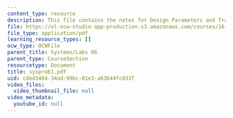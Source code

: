 ```yaml
---
content_type: resource
description: This file contains the notes for Design Parameters and Tradeoffs.
file: https://ol-ocw-studio-app-production.s3.amazonaws.com/courses/16-01-unified-engineering-i-ii-iii-iv-fall-2005-spring-2006/cded348434ad99bc81e3a63644fc033f_sysprob1.pdf
file_type: application/pdf
learning_resource_types: []
ocw_type: OCWFile
parent_title: Systems/Labs 06
parent_type: CourseSection
resourcetype: Document
title: sysprob1.pdf
uid: cded3484-34ad-99bc-81e3-a63644fc033f
video_files:
  video_thumbnail_file: null
video_metadata:
  youtube_id: null
---
```

